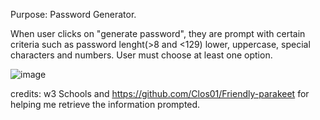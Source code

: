 Purpose: Password Generator.

When user clicks on "generate password", they are prompt with certain criteria such as password lenght(>8 and <129)
lower, uppercase, special characters and numbers.
User must choose at least one option.

![image](https://github.com/geicibarham/friendly-parakeet-/tree/main/Develop/assets/images)















credits: w3 Schools 
and https://github.com/Clos01/Friendly-parakeet for helping me retrieve the information prompted.
